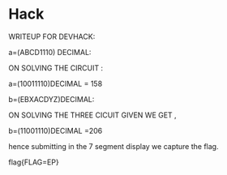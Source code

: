 # Hack

WRITEUP FOR DEVHACK:

a=(ABCD1110) DECIMAL:

ON SOLVING THE CIRCUIT :

a=(10011110)DECIMAL = 158

b=(EBXACDYZ)DECIMAL:

ON SOLVING THE THREE CICUIT GIVEN WE GET ,

b=(11001110)DECIMAL =206 

hence submitting in the 7 segment display we capture the flag.

flag{FLAG=EP}
